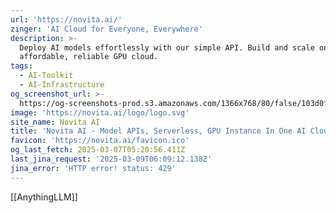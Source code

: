 ```yaml
---
url: 'https://novita.ai/'
zinger: 'AI Cloud for Everyone, Everywhere'
description: >-
  Deploy AI models effortlessly with our simple API. Build and scale on the most
  affordable, reliable GPU cloud.
tags:
  - AI-Toolkit
  - AI-Infrastructure
og_screenshot_url: >-
  https://og-screenshots-prod.s3.amazonaws.com/1366x768/80/false/103d0fbce07303af3a64726b3cee4c831f03e61f1ce67fa2cce1f7647cea4c25.jpeg
image: 'https://novita.ai/logo/logo.svg'
site_name: Novita AI
title: 'Novita AI - Model APIs, Serverless, GPU Instance In One AI Cloud'
favicon: 'https://novita.ai/favicon.ico'
og_last_fetch: 2025-03-07T05:20:56.411Z
last_jina_request: '2025-03-09T06:09:12.138Z'
jina_error: 'HTTP error! status: 429'
---
```

[[AnythingLLM]]
